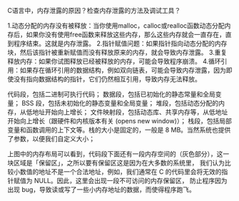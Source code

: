 C语言中，内存泄露的原因？检查内存泄露的方法及调试工具？

1.动态分配的内存没有被释放：当你使用malloc，calloc或realloc函数动态分配内存后，如果你没有使用free函数来释放这些内存，那么这些内存就会一直存在，直到程序结束。这就是内存泄露。
2.指针赋值问题：如果指针指向动态分配的内存块，然后该指针被重新赋值而没有释放原来的内存，就会导致内存泄露。
3.重复释放内存：如果你试图释放已经被释放的内存，可能会导致程序崩溃。
4.循环引用：如果存在循环引用的数据结构，例如双向链表，可能会导致内存泄露，因为即使没有指向数据结构的指针，它们仍然相互引用，导致内存无法释放。



代码段，包括二进制可执行代码；
数据段，包括已初始化的静态常量和全局变量；
BSS 段，包括未初始化的静态变量和全局变量；
堆段，包括动态分配的内存，从低地址开始向上增长；
文件映射段，包括动态库、共享内存等，从低地址开始向上增长（跟硬件和内核版本有关 (opens new window)）；
栈段，包括局部变量和函数调用的上下文等。栈的大小是固定的，一般是 8 MB。当然系统也提供了参数，以便我们自定义大小；


上图中的内存布局可以看到，代码段下面还有一段内存空间的（灰色部分），这一块区域是「保留区」，之所以要有保留区这是因为在大多数的系统里，
我们认为比较小数值的地址不是一个合法地址，例如，我们通常在 C 的代码里会将无效的指针赋值为 NULL。因此，这里会出现一段不可访问的内存保留区，
防止程序因为出现 bug，导致读或写了一些小内存地址的数据，而使得程序跑飞。
